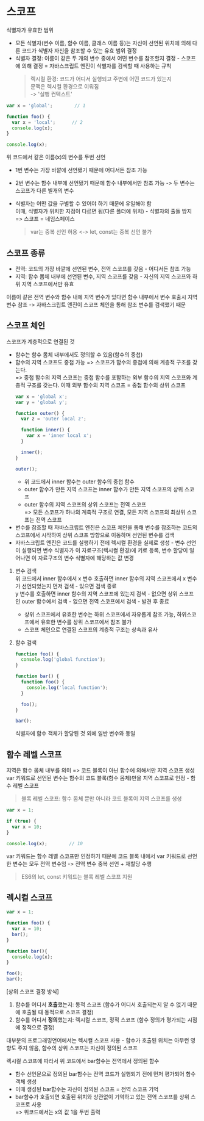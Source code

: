# 스코프
식별자가 유효한 범위

- 모든 식별자(변수 이름, 함수 이름, 클래스 이름 등)는 자신이 선언된 위치에 의해 다른 코드가 식별자 자신을 참조할 수 있는 유효 범위 결정
- 식별자 결정: 이름이 같은 두 개의 변수 중에서 어떤 변수를 참조할지 결정 - 스코프에 의해 결정 = 자바스크립트 엔진이 식별자를 검색할 때 사용하는 규칙
  > 렉시컬 환경: 코드가 어디서 실행되고 주변에 어떤 코드가 있는지    
  > 문맥은 렉시컬 환경으로 이뤄짐     
  > -> '실행 컨텍스트' 

```javascript
var x = 'global';        // 1

function foo() {
  var x = 'local';      // 2
  console.log(x);
}

console.log(x);
```
위 코드에서 같은 이름(x)의 변수를 두번 선언
  - 1번 변수는 가장 바깥에 선언됐기 때문에 어디서든 참조 가능
  - 2번 변수는 함수 내부에 선언됐기 때문에 함수 내부에서만 참조 가능
-> 두 변수는 스코프가 다른 별개의 변수

- 식별자는 어떤 값을 구별할 수 있어야 하기 때문에 유일해야 함    
  이때, 식별자가 위치한 지점이 다르면 됨(다른 폴더에 위치) - 식별자의 출돌 방지 => 스코프 = 네임스페이스

  > var는 중복 선언 허용 <-> let, const는 중복 선언 불가

## 스코프 종류
- 전역: 코드의 가장 바깥에 선언된 변수, 전역 스코프를 갖음 - 어디서든 참조 가능
- 지역: 함수 몸체 내부에 선언된 변수, 지역 스코프를 갖음 - 자신의 지역 스코프와 하위 지역 스코프에서만 유효

이름이 같은 전역 변수와 함수 내에 지역 변수가 있다면 함수 내부에서 변수 호출시 지역 변수 참조 -> 자바스크립트 엔진이 스코프 체인을 통해 참조 변수를 검색했기 때문

## 스코프 체인
스코프가 계층적으로 연결된 것

- 함수는 함수 몸체 내부에서도 정의할 수 있음(함수의 중첩)
- 함수의 지역 스코프도 중첩 가능 => 스코프가 함수의 중첩에 의해 계층적 구조를 갖는다.       
  => 중첩 함수의 지역 스코프는 중첩 함수를 포함하는 외부 함수의 지역 스코프와 계층적 구조를 갖는다. 이때 외부 함수의 지역 스코프 = 중첩 함수의 상위 스코프
  ```javascript
  var x = 'global x';
  var y = 'global y';

  function outer() {
    var z = 'outer local z';
  
    function inner() {
      var x = 'inner local x';
    }

    inner();
  }

  outer();
  ```
  - 위 코드에서 inner 함수는 outer 함수의 중첩 함수
  - outer 함수가 만든 지역 스코프는 inner 함수가 만든 지역 스코프의 상위 스코프
  - outer 함수의 지역 스코프의 상위 스코프는 전역 스코프       
  => 모든 스코프가 하나의 계측적 구조로 연결, 모든 지역 스코프의 최상위 스코프는 전역 스코프
- 변수를 참조할 때 자바스크립트 엔진은 스코프 체인을 통해 변수를 참조하는 코드의 스코프에서 시작하여 상위 스코프 방향으로 이동하며 선언된 변수를 검색
- 자바스크립트 엔진은 코드를 실행하기 전에 렉시컬 환경을 실제로 생성 - 변수 선언이 실행되면 변수 식별자가 이 자료구조(렉시컬 환경)에 키로 등록, 변수 할당이 일어나면 이 자료구조의 변수 식별자에 해당하는 값 변경

1. 변수 검색     
   위 코드에서 inner 함수에서 x 변수 호출하면 inner 함수의 지역 스코프에서 x 변수가 선언되었는지 먼저 검색 - 있으면 검색 종료    
   y 변수를 호출하면 inner 함수의 지역 스코프에 있는지 검색 - 없으면 상위 스코프인 outer 함수에서 검색 - 없으면 전역 스코프에서 검색 - 발견 후 종료      
   
   - 상위 스코프에서 유효한 변수는 하위 스코프에서 자유롭게 참조 가능, 하위스코프에서 유효한 변수를 상위 스코프에서 참조 불가
   - 스코프 체인으로 연결된 스코프의 계층적 구조는 상속과 유사

2. 함수 검색
   ```javascript
   function foo() {
     console.log('global function');
   }

   function bar() {
     function foo() {
       console.log('local function');
     }

     foo();
   }

   bar();
   ```
   식별자에 함수 객체가 할당된 것 외에 일반 변수와 동일

## 함수 레벨 스코프
지역은 함수 몸체 내부를 의미 => 코드 블록이 아닌 함수에 의해서만 지역 스코프 생성           
var 키워드로 선언된 변수는 함수의 코드 블록(함수 몸체)만을 지역 스코프로 인정 - 함수 레벨 스코프

> 블록 레벨 스코프: 함수 몸체 뿐만 아니라 코드 블록이 지역 스코프를 생성

```javascript
var x = 1;

if (true) {
  var x = 10;
}

console.log(x);        // 10
```
var 키워드는 함수 레벨 스코프만 인정하기 때문에 코드 블록 내에서 var 키워드로 선언한 변수는 모두 전역 변수임 -> 전역 변수 중복 선언 + 재할당 수행

> ES6의 let, const 키워드는 블록 레벨 스코프 지원

## 렉시컬 스코프
```javascript
var x = 1;

function foo() {
  var x = 10;
  bar();
}

function bar(){
  console.log(x);
}

foo();
bar();
```

[상위 스코프 결정 방식]
  1. 함수를 어디서 **호출**했는지: 동적 스코프 (함수가 어디서 호출되는지 알 수 없기 때문에 호출될 때 동적으로 스코프 결정)
  2. 함수를 어디서 **정의**했는지: 렉시컬 스코프, 정적 스코프 (함수 정의가 평가되는 시점에 정적으로 결정)

대부분의 프로그래밍언어에서는 렉시컬 스코프 사용 - 함수가 호출된 위치는 아무런 영향도 주지 않음, 함수의 상위 스코프는 자신이 정의된 스코프

렉시컬 스코프에 따라서 위 코드에서 bar함수는 전역에서 정의된 함수
  - 함수 선언문으로 정의된 bar함수는 전역 코드가 실행되기 전에 먼저 평가되어 함수 객체 생성
  - 이때 생성된 bar함수는 자신이 정의된 스코프 = 전역 스코프 기억
  - bar함수가 호출되면 호출된 위치와 상관없이 기억하고 있는 전역 스코프를 상위 스코프로 사용       
  => 위코드에서는 x의 값 1을 두번 출력







